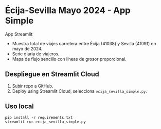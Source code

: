 # Écija-Sevilla Mayo 2024 - App Simple

App Streamlit:
- Muestra total de viajes carretera entre Écija (41038) y Sevilla (41091) en mayo de 2024.
- Serie diaria de viajeros.
- Mapa de flujo sencillo con líneas de grosor proporcional.

## Despliegue en Streamlit Cloud
1. Subir repo a GitHub.
2. Deploy using Streamlit Cloud, selecciona `ecija_sevilla_simple.py`.

## Uso local
```
pip install -r requirements.txt
streamlit run ecija_sevilla_simple.py
```
